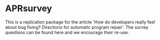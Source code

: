 # APRsurvey

This is a replication package for the article 'How do developers really feel about bug fixing? Directions for automatic program repair'. The survey questions can be found here and we encourage their re-use.